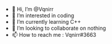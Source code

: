 - 👋 Hi, I’m @Vqnirr
- 👀 I’m interested in coding
- 🌱 I’m currently learning C++
- 💞️ I’m looking to collaborate on nothing
- 📫 How to reach me : Vqnirr#3663

<!---
Vqnirr/Vqnirr is a ✨ special ✨ repository because its `README.md` (this file) appears on your GitHub profile.
You can click the Preview link to take a look at your changes.
--->
